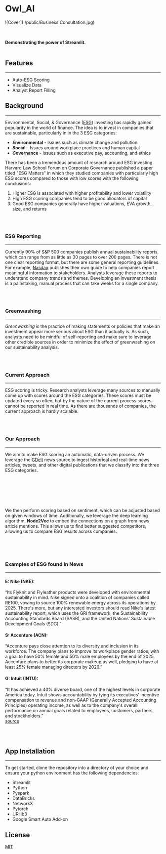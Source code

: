 # Owl_AI
![Cover](./public/Business Consultation.jpg)

<br></br>
**Demonstrating the power of Streamlit.**
<br></br>
## Features
---
 - Auto-ESG Scoring
 - Visualize Data
 - Analyst Report Filling

## Background
---
Environmental, Social, & Governance ([ESG](https://en.wikipedia.org/wiki/Environmental,_social_and_corporate_governance)) investing has rapidly gained popularity in the world of finance. The idea is to invest in companies that are sustainable, particularly in in the 3 ESG categories:  
  - ***E*****nvironmental** - Issues such as climate change and pollution
  - ***S*****ocial** - Issues around workplace practices and human capital
  - ***G*****overnance** - Issues such as executive pay, accounting, and ethics  

There has been a tremendous amount of research around ESG investing. Harvard Law School Forum on Corporate Governance published a paper titled "ESG Matters" in which they studied companies with particularly high ESG scores compared to those with low scores with the following conclusions:
  1. Higher ESG is associated with higher profitability and lower volatility</li>
  2. High ESG scoring companies tend to be good allocators of capital</li>
  3. Good ESG companies generally have higher valuations, EVA growth, size, and returns</li>


<br></br>
### ESG Reporting
---
Currently 90% of S&P 500 companies publish annual sustainability reports, which can range from as little as 30 pages to over 200 pages. There is not one clear reporting format, but there are some general reporting guidelines. For example, [Nasdaq](https://www.nasdaq.com/ESG-Guide) publishes their own guide to help companies report meaningful information to stakeholders. Analysts leverage these reports to understand company trends and themes. Developing an investment thesis is a painstaking, manual process that can take weeks for a single company.

<br></br>
### Greenwashing
---
*Greenwashing* is the practice of making statements or policies that make an investment appear more serious about ESG than it actually is. As such, analysts need to be mindful of self-reporting and make sure to leverage other credible sources in order to minimize the effect of greenwashing on our sustainability analysis.

<br></br>
### Current Approach
---
ESG scoring is tricky. Research analysts leverage many sources to manually come up with scores around the ESG categories. These scores must be updated every so often, but by the nature of the current process scores cannot be reported in real time. As there are thousands of companies, the current approach is hardly scalable.

<br></br>
### Our Approach
---  
We aim to make ESG scoring an automatic, data-driven process. We leverage the [GDelt](https://www.gdeltproject.org/) news source to ingest historical and real-time news articles, tweets, and other digital publications that we classify into the three ESG categories. 
<br></br>

<br></br>

<br></br>
We then perform scoring based on sentiment, which can be adjusted based on given windows of time. Additionally, we leverage the deep learning algorithm, **Node2Vec** to embed the connections on a graph from news article mentions. This allows us to find better suggested competitors, allowing us to compare ESG results across companies. 
<br></br>

<br></br>
### Examples  of ESG found in News
---
#### E: Nike (NKE):
“Its Flyknit and Flyleather products were developed with environmental sustainability in mind. Nike signed onto a coalition of companies called RE100, vowing to source 100% renewable energy across its operations by 2025. There's more, but any interested investors should read Nike's latest sustainability report, which uses the GRI framework, the Sustainability Accounting Standards Board (SASB), and the United Nations' Sustainable Development Goals (SDG).” 

#### S: Accenture (ACN):
“Accenture pays close attention to its diversity and inclusion in its workforce. The company plans to improve its workplace gender ratios, with a goal to have 50% female and 50% male employees by the end of 2025. Accenture plans to better its corporate makeup as well, pledging to have at least 25% female managing directors by 2020.”  

#### G: Intuit (INTU):
“It has achieved a 40% diverse board, one of the highest levels in corporate America today. Intuit shows accountability by tying its executives' incentive compensation to revenue and non-GAAP (Generally Accepted Accounting Principles) operating income, as well as to the company's overall performance on annual goals related to employees, customers, partners, and stockholders.”   
[source](https://www.fool.com/investing/stock-market/types-of-stocks/esg-investing/)

<br></br>
## App Installation
---
To get started, clone the repository into a directory of your choice and ensure your python environment has the following dependencies:

 - Streamlit
 - Python
 - Pyspark
 - DataBricks
 - NetworkX
 - Pytorch
 - URllib3
 - Google Smart Auto Add-on  

## License
[MIT](https://choosealicense.com/licenses/mit/)
